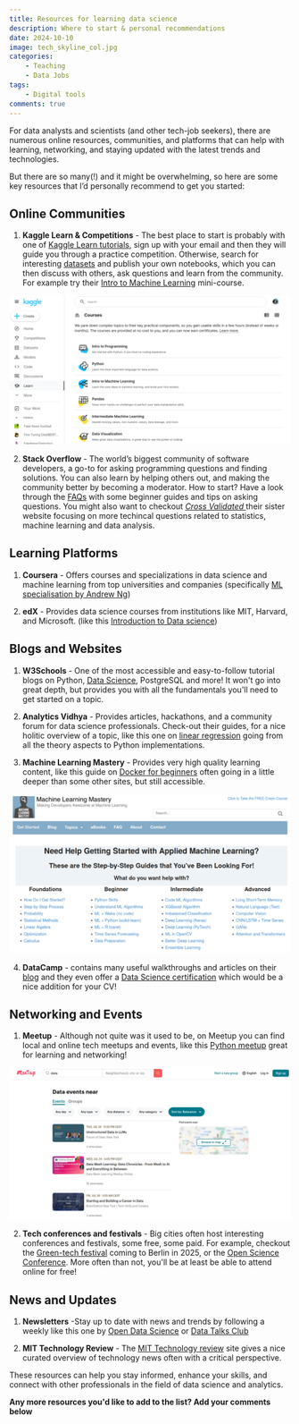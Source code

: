 ```yaml
---
title: Resources for learning data science
description: Where to start & personal recommendations
date: 2024-10-10
image: tech_skyline_col.jpg
categories:
    - Teaching
    - Data Jobs
tags:
    - Digital tools
comments: true
---
```


For data analysts and scientists (and other tech-job seekers), there are numerous online resources, communities, and platforms that can help with learning, networking, and staying updated with the latest trends and technologies.

But there are so many(!) and it might be overwhelming, so here are some key resources that I’d personally recommend to get you started:

## Online Communities

1. **Kaggle Learn & Competitions** - The best place to start is probably with one of [Kaggle Learn tutorials](https://www.kaggle.com/learn), sign up with your email and then they will guide you through a practice competition. Otherwise, search for interesting [datasets](https://www.kaggle.com/datasets) and publish your own notebooks, which you can then discuss with others, ask questions and learn from the community. For example try their [Intro to Machine Learning](https://www.kaggle.com/learn/intro-to-machine-learning) mini-course.

![Fig 1 - Courses available on Kaggle learn](Kaggle_Learn.png)

2. **Stack Overflow** - The world’s biggest community of software developers, a go-to for asking programming questions and finding solutions. You can also learn by helping others out, and making the community better by becoming a moderator. How to start? Have a look through the [FAQs](https://meta.stackoverflow.com/questions/251225/faq-index-for-stack-overflow) with some beginner guides and tips on asking questions. You might also want to checkout [_Cross Validated_ ](https://stats.stackexchange.com/)  their sister website focusing on more techincal questions related to statistics, machine learning and data analysis.

## Learning Platforms

1. **Coursera** - Offers courses and specializations in data science and machine learning from top universities and companies (specifically [ML specialisation by Andrew Ng](https://www.coursera.org/specializations/machine-learning-introduction))

2. **edX** - Provides data science courses from institutions like MIT, Harvard, and Microsoft. (like this [Introduction to Data science](https://www.edx.org/learn/data-science/harvard-university-introduction-to-data-science-with-python?index=product&queryID=6da067b3a66ffcc3a1f1ecba20ba3c93&position=1&results_level=first-level-results&term=data+science&objectID=course-c2004e8e-3882-4927-a883-1c5f39a28865&campaign=Introduction+to+Data+Science+with+Python&source=edX&product_category=course&placement_url=https%3A%2F%2Fwww.edx.org%2Fsearch))

## Blogs and Websites

1. **W3Schools** - One of the most accessible and easy-to-follow tutorial blogs on Python, [Data Science](https://www.w3schools.com/datascience/default.asp), PostgreSQL and more! It won't go into great depth, but provides you with all the fundamentals you'll need to get started on a topic.

2. **Analytics Vidhya** - Provides articles, hackathons, and a community forum for data science professionals. Check-out their guides, for a nice holitic overview of a topic, like this one on [linear regression](https://www.analyticsvidhya.com/blog/2021/10/everything-you-need-to-know-about-linear-regression/) going from all the theory aspects to Python implementations.

3. **Machine Learning Mastery** - Provides very high quality learning content, like this guide on [Docker for beginners](https://machinelearningmastery.com/the-ultimate-beginners-guide-to-docker/) often going in a little deeper than some other sites, but still accessible.

![Fig 2 - Machine Learning Mastering website](MLM.png)

4. **DataCamp** - contains many useful walkthroughs and articles on their [blog](https://www.datacamp.com/tutorial/category/ai) and they even offer a [Data Science certification](https://www.datacamp.com/certification/data-scientist?irgwc=1&utm_medium=affiliate&utm_source=impact&utm_campaign=000000_1-2302977_2-mix_3-all_4-na_5-na_6-na_7-mp_8-affl-ip_9-na_10-bau_11-Guiding%20Tech%20Media&utm_content=ONLINE_TRACKING_LINK&utm_term=) which would be a nice addition for your CV!

## Networking and Events

1. **Meetup** - Although not quite was it used to be, on Meetup you can find local and online tech meetups and events, like this [Python meetup](https://www.meetup.com/de-DE/dcpython/events/300478216/?recId=266f8762-9538-427f-a3b8-cd3987d7f705&recSource=keyword_search&searchId=e687dc52-adae-4e38-88c5-fac622b0ce08) great for learning and networking!

![Figure 3 - Search for local or online](meetup_data.png)

2. **Tech conferences and festivals** - Big cities often host interesting conferences and festivals, some free, some paid. For example, checkout the [Green-tech festival](https://greentechfestival.com/) coming to Berlin in 2025, or the [Open Science Conference](https://www.open-science-conference.eu/). More often than not, you'll be at least be able to attend online for free!

## News and Updates

1. **Newsletters** -Stay up to date with news and trends by following a weekly like this one by [Open Data Science](https://opendatascience.com/newsletter/) or [Data Talks Club](https://datatalks.club/)

2. **MIT Technology Review** - The [MIT Technology review](https://www.technologyreview.com/ ) site gives a nice curated overview of technology news often with a critical perspective.

These resources can help you stay informed, enhance your skills, and connect with other professionals in the field of data science and analytics.

**Any more resources you'd like to add to the list? Add your comments below**